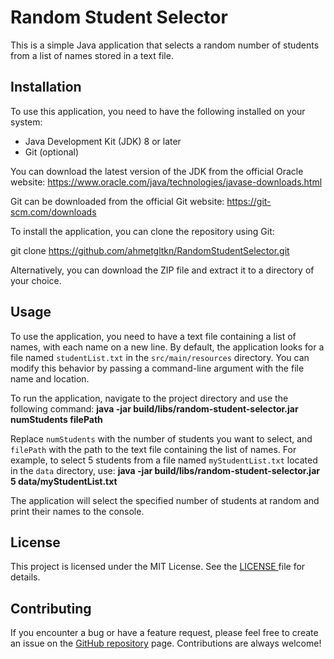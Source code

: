 # Random Student Selector

This is a simple Java application that selects a random number of students from a list of names stored in a text file.

## Installation

To use this application, you need to have the following installed on your system:

- Java Development Kit (JDK) 8 or later
- Git (optional)

You can download the latest version of the JDK from the official Oracle website:
https://www.oracle.com/java/technologies/javase-downloads.html

Git can be downloaded from the official Git website:
https://git-scm.com/downloads


To install the application, you can clone the repository using Git:

git clone https://github.com/ahmetgltkn/RandomStudentSelector.git

Alternatively, you can download the ZIP file and extract it to a directory of your choice.

## Usage

To use the application, you need to have a text file containing a list of names, with each name on a new line. By default, the application looks for a file named `studentList.txt` in the `src/main/resources` directory. You can modify this behavior by passing a command-line argument with the file name and location.

To run the application, navigate to the project directory and use the following command:
**java -jar build/libs/random-student-selector.jar numStudents filePath**

Replace `numStudents` with the number of students you want to select, and `filePath` with the path to the text file containing the list of names. For example, to select 5 students from a file named `myStudentList.txt` located in the `data` directory, use:
**java -jar build/libs/random-student-selector.jar 5 data/myStudentList.txt**




The application will select the specified number of students at random and print their names to the console.

## License

This project is licensed under the MIT License. See the <a href="https://github.com/ahmetgltkn/RandomStudentSelector/blob/main/LICENSE"> LICENSE </a> file for details.

## Contributing

If you encounter a bug or have a feature request, please feel free to create an issue on the <a href="https://github.com/ahmetgltkn/RandomStudentSelector">GitHub repository</a> page. Contributions are always welcome!